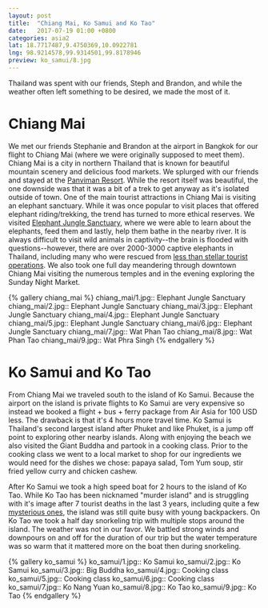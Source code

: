 ```yaml
---
layout: post
title:  "Chiang Mai, Ko Samui and Ko Tao"
date:   2017-07-19 01:00 +0800
categories: asia2
lat: 18.7717487,9.4750369,10.0922781
lng: 98.9214578,99.9314501,99.8178946
preview: ko_samui/8.jpg
---
```


Thailand was spent with our friends, Steph and Brandon, and while the weather often left something to be desired, we made the most of it.

<!--more-->

# Chiang Mai

We met our friends Stephanie and Brandon at the airport in Bangkok for our flight to Chiang Mai (where we were originally supposed to meet them). Chiang Mai is a city in northern Thailand that is
known for beautiful mountain scenery and delicious food markets. We splurged with our friends and stayed at the [Panviman Resort](http://www.panvimanresortchiangmai.com/). While the resort itself
was beautiful, the one downside was that it was a bit of a trek to get anyway as it's isolated outside of town. One of the main tourist attractions in Chiang Mai is visiting an elephant sanctuary.
While it was once popular to visit places that offered elephant riding/trekking, the trend has turned to more ethical reserves. We visited
[Elephant Jungle Sanctuary](http://www.elephantjunglesanctuary.com/), where we were able to learn about the elephants, feed them and lastly, help them bathe in the nearby river. It is always
difficult to visit wild animals in captivity--the brain is flooded with questions--however, there are over 2000-3000 captive elephants in Thailand, including many who were rescued from
[less than stellar tourist operations](http://www.telegraph.co.uk/travel/safaris-and-wildlife/Can-elephant-tourism-be-ethical/). We also took one full day meandering through downtown Chiang Mai
visiting the numerous temples and in the evening exploring the Sunday Night Market.

{% gallery chiang_mai %}
chiang_mai/1.jpg:: Elephant Jungle Sanctuary
chiang_mai/2.jpg:: Elephant Jungle Sanctuary
chiang_mai/3.jpg:: Elephant Jungle Sanctuary
chiang_mai/4.jpg:: Elephant Jungle Sanctuary
chiang_mai/5.jpg:: Elephant Jungle Sanctuary
chiang_mai/6.jpg:: Elephant Jungle Sanctuary
chiang_mai/7.jpg:: Wat Phan Tao
chiang_mai/8.jpg:: Wat Phan Tao
chiang_mai/9.jpg:: Wat Phra Singh
{% endgallery %}

# Ko Samui and Ko Tao

From Chiang Mai we traveled south to the island of Ko Samui. Because the airport on the island is private flights to Ko Samui are very expensive so instead we booked a flight + bus + ferry package
from Air Asia for 100 USD less. The drawback is that it's 4 hours more travel time. Ko Samui is Thailand's second largest island after Phuket and like Phuket, is a jump off point to exploring other
nearby islands. Along with enjoying the beach we also visited the Giant Buddha and partook in a cooking class. Prior to the cooking class we went to a local market to shop for our ingredients we
would need for the dishes we chose: papaya salad, Tom Yum soup, stir fried yellow curry and chicken cashew.

After Ko Samui we took a high speed boat for 2 hours to the island of Ko Tao. While Ko Tao has been nicknamed "murder island" and is struggling with it's image after 7 tourist deaths in the last
3 years, including quite a few [mysterious ones](http://www.independent.co.uk/travel/asia/koh-tao-thailand-dark-side-car-crash-murders-mafia-suspicious-deaths-a7824171.html), the island was still
quite busy with young backpackers. On Ko Tao we took a half day snorkeling trip with multiple stops around the island. The weather was not in our favor. We battled strong winds and
downpours on and off for the duration of our trip but the water temperature was so warm that it mattered more on the boat then during snorkeling.

{% gallery ko_samui %}
ko_samui/1.jpg:: Ko Samui
ko_samui/2.jpg:: Ko Samui
ko_samui/3.jpg:: Big Buddha
ko_samui/4.jpg:: Cooking class
ko_samui/5.jpg:: Cooking class
ko_samui/6.jpg:: Cooking class
ko_samui/7.jpg:: Ko Nang Yuan
ko_samui/8.jpg:: Ko Tao
ko_samui/9.jpg:: Ko Tao
{% endgallery %}